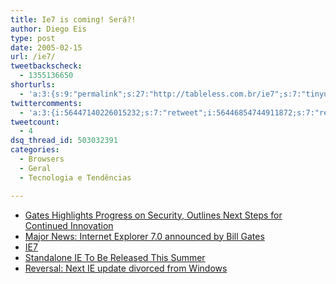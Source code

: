 ```yaml
---
title: Ie7 is coming! Será?!
author: Diego Eis
type: post
date: 2005-02-15
url: /ie7/
tweetbackscheck:
  - 1355136650
shorturls:
  - 'a:3:{s:9:"permalink";s:27:"http://tableless.com.br/ie7";s:7:"tinyurl";s:26:"http://tinyurl.com/3ejehes";s:4:"isgd";s:19:"http://is.gd/Z2JOQA";}'
twittercomments:
  - 'a:3:{i:56447140226015232;s:7:"retweet";i:56446854744911872;s:7:"retweet";i:55488858162331648;s:7:"retweet";}'
tweetcount:
  - 4
dsq_thread_id: 503032391
categories:
  - Browsers
  - Geral
  - Tecnologia e Tendências

---
```

  * [Gates Highlights Progress on Security, Outlines Next Steps for Continued Innovation][1]
  * [Major News: Internet Explorer 7.0 announced by Bill Gates][2]
  * [IE7][3]
  * [Standalone IE To Be Released This Summer][4]
  * [Reversal: Next IE update divorced from Windows][5]

 [1]: http://www.microsoft.com/presspass/press/2005/feb05/02-15RSA05KeynotePR.asp
 [2]: http://radio.weblogs.com/0001011/2005/02/15.html#a9441
 [3]: http://blogs.msdn.com/ie/archive/2005/02/15/373104.aspx
 [4]: http://www.webstandards.org/buzz/archive/2005_02.html#a000487
 [5]: http://news.com.com/Reversal+Next+IE+update+divorced+from+Windows/2100-1032_3-5577263.html